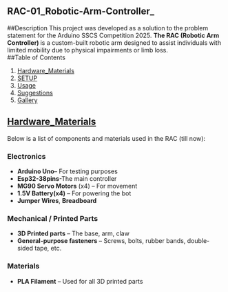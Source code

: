 ## RAC-01_Robotic-Arm-Controller_
##Description 
This project was developed as a solution to the problem statement for the Arduino SSCS Competition 2025. <b>The RAC (Robotic Arm Controller) </b>is a custom-built robotic arm designed to assist individuals with limited mobility due to physical impairments or limb loss.
<br>
##Table of Contents 
1. [Hardware_Materials](#Hardware_Materials)
1. [SETUP](#setup)
2. [Usage](#usage)
3. [Suggestions](#suggestions)
4. [Gallery](#Gallery)

##  [Hardware_Materials](#Hardware_Materials)

Below is a list of components and materials used in the RAC (till now):
###  Electronics
- **Arduino Uno**– For testing purposes
- **Esp32-38pins**-The main controller
- **MG90 Servo Motors** (x4) – For movement
- **1.5V Battery(x4)** – For powering the bot
- **Jumper Wires**, **Breadboard**

###  Mechanical / Printed Parts
- **3D Printed parts** – The base, arm, claw
-  **General-purpose fasteners** – Screws, bolts, rubber bands, double-sided tape, etc.

 ### Materials
- **PLA Filament** – Used for all 3D printed parts

